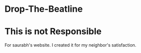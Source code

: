 # Drop-The-Beatline
# This is not Responsible 

For saurabh's website. I created it for my neighbor's satisfaction.
